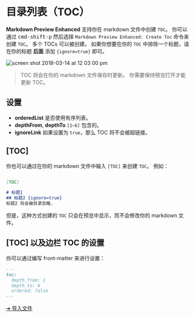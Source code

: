 # 目录列表（TOC）
**Markdown Preview Enhanced** 支持你在 markdown 文件中创建 `TOC`。
你可以通过 <kbd>cmd-shift-p</kbd> 然后选择 `Markdown Preview Enhanced: Create Toc` 命令来创建 `TOC`。
多个 TOCs 可以被创建。
如果你想要在你的 `TOC` 中排除一个标题，请在你的标题 **后面** 添加 `{ignore=true}` 即可。

![screen shot 2018-03-14 at 12 03 00 pm](https://user-images.githubusercontent.com/1908863/37418218-bb624e62-277f-11e8-88f5-8747a1c2e012.png)

> TOC 将会在你的 markdown 文件保存时更新。
> 你需要保持预览打开才能更新 TOC。

## 设置
* **orderedList**
是否使用有序列表。
* **depthFrom**, **depthTo**
`[1~6]` 包含的。
* **ignoreLink**
如果设置为 `true`，那么 TOC 将不会被超链接。

## [TOC]
你也可以通过在你的 markdown 文件中输入 `[TOC]` 来创建 `TOC`。
例如：
```markdown

[TOC]

# 标题1
## 标题2 {ignore=true}
标题2 将会被目录忽略.
```
但是，这种方式创建的 `TOC` 只会在预览中显示，而不会修改你的 markdown 文件。

## [TOC] 以及边栏 TOC 的设置

你可以通过编写 front-matter 来进行设置：
```markdown
---
toc:
  depth_from: 1
  depth_to: 6
  ordered: false
---
```

[➔ 导入文件](zh-cn/file-imports.md)
